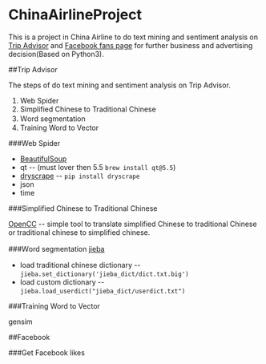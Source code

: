 # ChinaAirlineProject
This is a project in China Airline to do text mining and sentiment analysis on [Trip Advisor](https://www.tripadvisor.com.tw/Airline_Review-d8729049-Reviews-Cheap-Flights-China-Airlines) and [Facebook fans page](https://www.facebook.com/chinaairlines.travelchannel/?fref=ts) for further business and advertising decision(Based on Python3).

##Trip Advisor

The steps of do text mining and sentiment analysis on Trip Advisor.

1. Web Spider
2. Simplified Chinese to Traditional Chinese
3. Ｗord segmentation
4. Training Word to Vector

###Web Spider

- [BeautifulSoup](https://www.crummy.com/software/BeautifulSoup/bs4/doc/)
- qt -- (must lover then 5.5 `brew install qt@5.5`)
- [dryscrape](http://dryscrape.readthedocs.io/en/latest/installation.html) -- `pip install dryscrape`
- json
- time

###Simplified Chinese to Traditional Chinese

[OpenCC](https://github.com/BYVoid/OpenCC) -- simple tool to translate simplified Chinese to traditional Chinese or traditional chinese to simplified chinese.

###Ｗord segmentation
[jieba](https://github.com/fxsjy/jieba)

- load traditional chinese dictionary -- `jieba.set_dictionary('jieba_dict/dict.txt.big')`
- load custom dictionary -- `jieba.load_userdict("jieba_dict/userdict.txt")`

###Training Word to Vector

gensim

##Facebook

###Get Facebook likes
